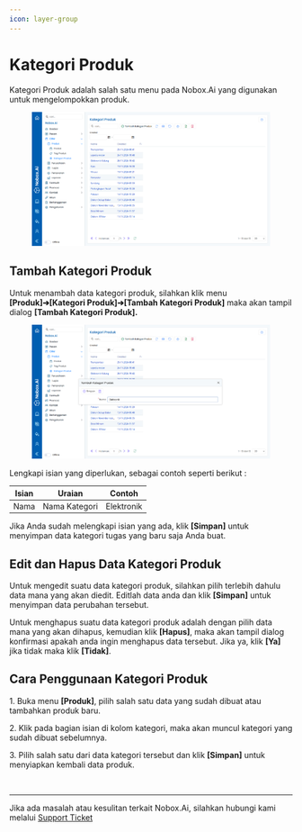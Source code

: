 ```yaml
---
icon: layer-group
---
```


# Kategori Produk

Kategori Produk adalah salah satu menu pada Nobox.Ai yang digunakan untuk mengelompokkan produk.

<figure><img src="../../.gitbook/assets/Kategori Produk.png" alt=""><figcaption></figcaption></figure>

## **Tambah Kategori Produk**

Untuk menambah data kategori produk, silahkan klik menu **\[Produk]➔\[Kategori Produk]➔\[Tambah Kategori Produk]** maka akan tampil dialog **\[Tambah Kategori Produk].**

<figure><img src="../../.gitbook/assets/Tambah Kategori Produk.png" alt=""><figcaption></figcaption></figure>

Lengkapi isian yang diperlukan, sebagai contoh seperti berikut :

| **Isian** | **Uraian**    | **Contoh** |
| --------- | ------------- | ---------- |
| Nama      | Nama Kategori | Elektronik |

Jika Anda sudah melengkapi isian yang ada, klik **\[Simpan]** untuk menyimpan data kategori tugas yang baru saja Anda buat.

## **Edit dan Hapus Data Kategori Produk**

Untuk mengedit suatu data kategori produk, silahkan pilih terlebih dahulu data mana yang akan diedit. Editlah data anda dan klik **\[Simpan]** untuk menyimpan data perubahan tersebut.

Untuk menghapus suatu data kategori produk adalah dengan pilih data mana yang akan dihapus, kemudian klik **\[Hapus]**, maka akan tampil dialog konfirmasi apakah anda ingin menghapus data tersebut. Jika ya, klik **\[Ya]** jika tidak maka klik **\[Tidak]**.

## **Cara Penggunaan Kategori Produk**

1\. Buka menu **\[Produk]**, pilih salah satu data yang sudah dibuat atau tambahkan produk baru.

2\. Klik pada bagian isian di kolom kategori, maka akan muncul kategori yang sudah dibuat sebelumnya.

3\. Pilih salah satu dari data kategori tersebut dan klik **\[Simpan]** untuk menyiapkan kembali data produk.

<figure><img src="../../.gitbook/assets/ProdukCaraKategori.PNG" alt=""><figcaption></figcaption></figure>

---

Jika ada masalah atau kesulitan terkait Nobox.Ai, silahkan hubungi kami melalui [Support Ticket](https://crm.nobox.ai/clients/tickets)

